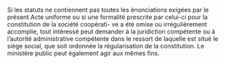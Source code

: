 Si les statuts ne contiennent pas toutes les énonciations exigées par le présent Acte uniforme ou si une formalité prescrite par celui-ci pour la constitution de la société coopérati- ve a été omise ou irrégulièrement accomplie, tout intéressé peut demander à la juridiction compétente ou à l’autorité administrative compétente dans le ressort de laquelle est situé le siège social, que soit ordonnée la régularisation de la constitution. Le ministère public peut également agir aux mêmes fins.